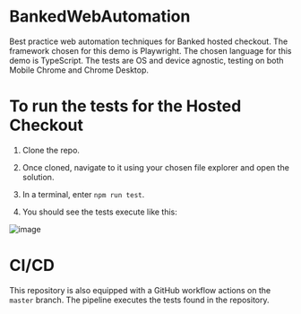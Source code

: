 # BankedWebAutomation
Best practice web automation techniques for Banked hosted checkout. The framework chosen for this demo is Playwright. The chosen language for this demo is TypeScript. The tests are OS and device agnostic, testing on both Mobile Chrome and Chrome Desktop. 

# To run the tests for the Hosted Checkout
1) Clone the repo.
2) Once cloned, navigate to it using your chosen file explorer and open the solution.
3) In a terminal, enter `npm run test`.

4) You should see the tests execute like this:

![image](https://github.com/Aythir/bankedwebautomation/assets/30449857/704afc72-95f8-424e-81a6-ad820fd3ae43)


# CI/CD
This repository is also equipped with a GitHub workflow actions on the `master` branch. The pipeline executes the tests found in the repository. 
